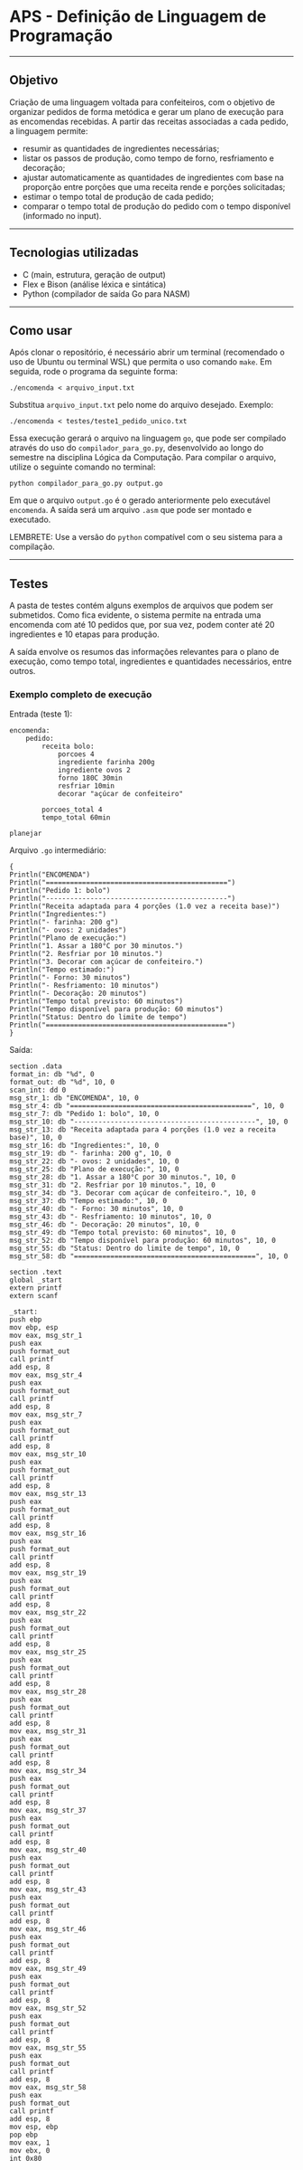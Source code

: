 # APS - Definição de Linguagem de Programação

---

## Objetivo

Criação de uma linguagem voltada para confeiteiros, com o objetivo de organizar pedidos de forma metódica e gerar um plano de execução para as encomendas recebidas. A partir das receitas associadas a cada pedido, a linguagem permite:

- resumir as quantidades de ingredientes necessárias;
- listar os passos de produção, como tempo de forno, resfriamento e decoração;
- ajustar automaticamente as quantidades de ingredientes com base na proporção entre porções que uma receita rende e porções solicitadas;
- estimar o tempo total de produção de cada pedido;
- comparar o tempo total de produção do pedido com o tempo disponível (informado no input).

---

## Tecnologias utilizadas

- C (main, estrutura, geração de output)
- Flex e Bison (análise léxica e sintática)
- Python (compilador de saída Go para NASM)

---

## Como usar

Após clonar o repositório, é necessário abrir um terminal (recomendado o uso de Ubuntu ou terminal WSL) que permita o uso comando `make`. Em seguida, rode o programa da seguinte forma:

```./encomenda < arquivo_input.txt```

Substitua `arquivo_input.txt` pelo nome do arquivo desejado. Exemplo:

```./encomenda < testes/teste1_pedido_unico.txt```

Essa execução gerará o arquivo na linguagem `go`, que pode ser compilado através do uso do `compilador_para_go.py`, desenvolvido ao longo do semestre na disciplina Lógica da Computação. Para compilar o arquivo, utilize o seguinte comando no terminal:

```python compilador_para_go.py output.go```

Em que o arquivo `output.go` é o gerado anteriormente pelo executável `encomenda`. A saída será um arquivo `.asm` que pode ser montado e executado.

LEMBRETE: Use a versão do `python` compatível com o seu sistema para a compilação.

---

## Testes

A pasta de testes contém alguns exemplos de arquivos que podem ser submetidos. Como fica evidente, o sistema permite na entrada uma encomenda com até 10 pedidos que, por sua vez, podem conter até 20 ingredientes e 10 etapas para produção.

A saída envolve os resumos das informações relevantes para o plano de execução, como tempo total, ingredientes e quantidades necessários, entre outros.

### Exemplo completo de execução

Entrada (teste 1):

```
encomenda:
    pedido:
        receita bolo:
            porcoes 4
            ingrediente farinha 200g
            ingrediente ovos 2
            forno 180C 30min
            resfriar 10min
            decorar "açúcar de confeiteiro"

        porcoes_total 4
        tempo_total 60min

planejar
```

Arquivo `.go` intermediário:
```
{
Println("ENCOMENDA")
Println("=============================================")
Println("Pedido 1: bolo")
Println("---------------------------------------------")
Println("Receita adaptada para 4 porções (1.0 vez a receita base)")
Println("Ingredientes:")
Println("- farinha: 200 g")
Println("- ovos: 2 unidades")
Println("Plano de execução:")
Println("1. Assar a 180°C por 30 minutos.")
Println("2. Resfriar por 10 minutos.")
Println("3. Decorar com açúcar de confeiteiro.")
Println("Tempo estimado:")
Println("- Forno: 30 minutos")
Println("- Resfriamento: 10 minutos")
Println("- Decoração: 20 minutos")
Println("Tempo total previsto: 60 minutos")
Println("Tempo disponível para produção: 60 minutos")
Println("Status: Dentro do limite de tempo")
Println("=============================================")
}
```

Saída:
```
section .data
format_in: db "%d", 0
format_out: db "%d", 10, 0
scan_int: dd 0
msg_str_1: db "ENCOMENDA", 10, 0
msg_str_4: db "=============================================", 10, 0
msg_str_7: db "Pedido 1: bolo", 10, 0
msg_str_10: db "---------------------------------------------", 10, 0
msg_str_13: db "Receita adaptada para 4 porções (1.0 vez a receita base)", 10, 0
msg_str_16: db "Ingredientes:", 10, 0
msg_str_19: db "- farinha: 200 g", 10, 0
msg_str_22: db "- ovos: 2 unidades", 10, 0
msg_str_25: db "Plano de execução:", 10, 0
msg_str_28: db "1. Assar a 180°C por 30 minutos.", 10, 0
msg_str_31: db "2. Resfriar por 10 minutos.", 10, 0
msg_str_34: db "3. Decorar com açúcar de confeiteiro.", 10, 0
msg_str_37: db "Tempo estimado:", 10, 0
msg_str_40: db "- Forno: 30 minutos", 10, 0
msg_str_43: db "- Resfriamento: 10 minutos", 10, 0
msg_str_46: db "- Decoração: 20 minutos", 10, 0
msg_str_49: db "Tempo total previsto: 60 minutos", 10, 0
msg_str_52: db "Tempo disponível para produção: 60 minutos", 10, 0
msg_str_55: db "Status: Dentro do limite de tempo", 10, 0
msg_str_58: db "=============================================", 10, 0

section .text
global _start
extern printf
extern scanf

_start:
push ebp
mov ebp, esp
mov eax, msg_str_1
push eax
push format_out
call printf
add esp, 8
mov eax, msg_str_4
push eax
push format_out
call printf
add esp, 8
mov eax, msg_str_7
push eax
push format_out
call printf
add esp, 8
mov eax, msg_str_10
push eax
push format_out
call printf
add esp, 8
mov eax, msg_str_13
push eax
push format_out
call printf
add esp, 8
mov eax, msg_str_16
push eax
push format_out
call printf
add esp, 8
mov eax, msg_str_19
push eax
push format_out
call printf
add esp, 8
mov eax, msg_str_22
push eax
push format_out
call printf
add esp, 8
mov eax, msg_str_25
push eax
push format_out
call printf
add esp, 8
mov eax, msg_str_28
push eax
push format_out
call printf
add esp, 8
mov eax, msg_str_31
push eax
push format_out
call printf
add esp, 8
mov eax, msg_str_34
push eax
push format_out
call printf
add esp, 8
mov eax, msg_str_37
push eax
push format_out
call printf
add esp, 8
mov eax, msg_str_40
push eax
push format_out
call printf
add esp, 8
mov eax, msg_str_43
push eax
push format_out
call printf
add esp, 8
mov eax, msg_str_46
push eax
push format_out
call printf
add esp, 8
mov eax, msg_str_49
push eax
push format_out
call printf
add esp, 8
mov eax, msg_str_52
push eax
push format_out
call printf
add esp, 8
mov eax, msg_str_55
push eax
push format_out
call printf
add esp, 8
mov eax, msg_str_58
push eax
push format_out
call printf
add esp, 8
mov esp, ebp
pop ebp
mov eax, 1
mov ebx, 0
int 0x80
```